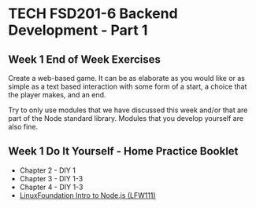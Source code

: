 # TECH FSD201-6 Backend Development - Part 1  

## Week 1 End of Week Exercises

Create a web-based game. It can be as elaborate as you would like or as simple as a text based interaction with some form of a start, a choice that the player makes, and an end.  
  
Try to only use modules that we have discussed this week and/or that are part of the Node standard library. Modules that you develop yourself are also fine.  
  
## Week 1 Do It Yourself - Home Practice Booklet  
  
  - Chapter 2 - DIY 1
  - Chapter 3 - DIY 1-3
  - Chapter 4 - DIY 1-3 
  - [LinuxFoundation Intro to Node.js (LFW111)](https://training.linuxfoundation.org/training/introduction-to-nodejs-lfw111/)  
